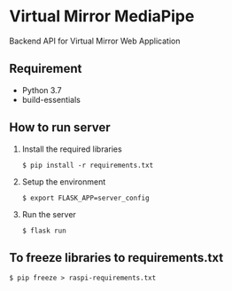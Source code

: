# Virtual Mirror MediaPipe
Backend API for Virtual Mirror Web Application

## Requirement
- Python 3.7
- build-essentials

## How to run server

1. Install the required libraries
    ```
    $ pip install -r requirements.txt
    ```

2. Setup the environment
    ```
    $ export FLASK_APP=server_config
    ```

3. Run the server
    ```
    $ flask run
    ```

## To freeze libraries to requirements.txt
```
$ pip freeze > raspi-requirements.txt
```